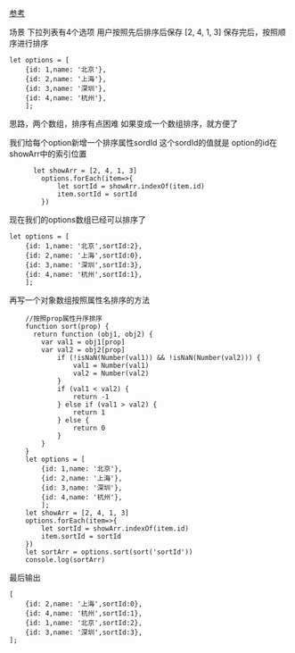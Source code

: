 
[参考](https://www.jianshu.com/p/16233d92fd6d)

场景
下拉列表有4个选项
用户按照先后排序后保存
[2, 4, 1, 3]
保存完后，按照顺序进行排序
```
let options = [
	{id: 1,name: '北京'}, 
	{id: 2,name: '上海'}, 
	{id: 3,name: '深圳'}, 
	{id: 4,name: '杭州'}, 
	];
```

思路，两个数组，排序有点困难
如果变成一个数组排序，就方便了

我们给每个option新增一个排序属性sordId
这个sordId的值就是 option的id在 showArr中的索引位置
```
      let showArr = [2, 4, 1, 3]
        options.forEach(item=>{
            let sortId = showArr.indexOf(item.id)
            item.sortId = sortId
        })
```

现在我们的options数组已经可以排序了
```
let options = [
	{id: 1,name: '北京',sortId:2}, 
	{id: 2,name: '上海',sortId:0}, 
	{id: 3,name: '深圳',sortId:3}, 
	{id: 4,name: '杭州',sortId:1}, 
	];
```

再写一个对象数组按照属性名排序的方法
```
	//按照prop属性升序排序
    function sort(prop) {
      return function (obj1, obj2) {
        var val1 = obj1[prop]
        var val2 = obj2[prop]
            if (!isNaN(Number(val1)) && !isNaN(Number(val2))) {
                val1 = Number(val1)
                val2 = Number(val2)
            }
            if (val1 < val2) {
                return -1
            } else if (val1 > val2) {
                return 1
            } else {
                return 0
            }
        }
    }
	let options = [
		{id: 1,name: '北京'}, 
		{id: 2,name: '上海'}, 
		{id: 3,name: '深圳'}, 
		{id: 4,name: '杭州'}, 
		];
    let showArr = [2, 4, 1, 3]
	options.forEach(item=>{
		let sortId = showArr.indexOf(item.id)
		item.sortId = sortId
	})
	let sortArr = options.sort(sort('sortId'))
	console.log(sortArr)
```

最后输出
```
[
	{id: 2,name: '上海',sortId:0},
	{id: 4,name: '杭州',sortId:1}, 
	{id: 1,name: '北京',sortId:2}, 
	{id: 3,name: '深圳',sortId:3}, 
];
```





